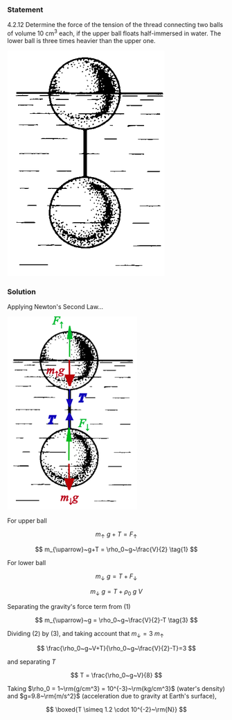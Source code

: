 ###  Statement

$4.2.12$ Determine the force of the tension of the thread connecting two balls of volume 10 cm$^3$ each, if the upper ball floats half-immersed in water. The lower ball is three times heavier than the upper one.

![ For problem 4.2.12 |363x520, 34%](../../img/4.2.12/statement.png)

### Solution

Applying Newton's Second Law...

![ Force analysis |300x445, 34%](../../img/4.2.12/draw.png)

For upper ball

$$
m_{\uparrow}~g+T = F_{\uparrow}
$$

$$
m_{\uparrow}~g+T = \rho_0~g~\frac{V}{2} \tag{1}
$$

For lower ball

$$
m_{\downarrow}~g = T+F_{\downarrow}
$$

$$
m_{\downarrow}~g = T+\rho_0~g~V \tag{2}
$$

Separating the gravity's force term from $(1)$

$$
m_{\uparrow}~g = \rho_0~g~\frac{V}{2}-T \tag{3}
$$

Dividing $(2)$ by $(3)$, and taking account that $m_{\downarrow}=3~m_{\uparrow}$

$$
\frac{\rho_0~g~V+T}{\rho_0~g~\frac{V}{2}-T}=3
$$

and separating $T$

$$
T = \frac{\rho_0~g~V}{8}
$$

Taking $\rho_0 = 1~\rm{g/cm^3} = 10^{-3}~\rm{kg/cm^3}$ (water's density) and $g=9.8~\rm{m/s^2}$ (acceleration due to gravity at Earth's surface),

$$
\boxed{T \simeq 1.2 \cdot 10^{-2}~\rm{N}}
$$
